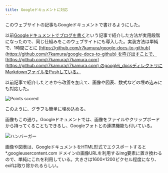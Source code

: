 ```yaml
---
title: Googleドキュメントに対応
---
```

このウェブサイトの記事もGoogleドキュメントで書けるようにした。

以前[Googleドキュメントでブログを書く](https://r7kamura.com/articles/2022-04-30-google-docs-for-blogging)という記事で紹介した方法が実用段階になったので、同じ仕組みをこのウェブサイトにも導入した。実装方法は単純で、1時間ごとに [https://github.com/r7kamura/google-docs-to-github](https://github.com/r7kamura/google-docs-to-github) を呼び出すことで、 [https://github.com/r7kamura/r7kamura.com](https://github.com/r7kamura/r7kamura.com) のgoogle\_docsディレクトリにMarkdownファイルをPushしている。

以前記事で紹介したときから改善を加えて、画像や図表、数式などの埋め込みにも対応した。

![](https://lh4.googleusercontent.com/L-R_OhU-vOi4B_bk2DG4x3ML0aG64yIp70tTb6t_k2Ekn8lYYqhjsoUHk6vO-vOIMay9s6SaFXxSz3ZgI6FPxCRVrGibBv6HRQz_viXRG2OgoJhPhCKqTbgt-grDGoih1YBqs1qzjkwILIOOvJGvxRPme0BAGthvwSKS5A3Tg_e8kAL-QPVcdF2b "Points scored")

このように、グラフも簡単に埋め込める。

画像もこの通り。Googleドキュメントでは、画像をファイルやクリップボードから持ってくることもできるし、Googleフォトとの連携機能も付いている。

![](https://lh6.googleusercontent.com/34edlfIm_rlWNo72jX0Sb8Fg8Y_egX_IlIkZt9MZjqYyps9H2PYlNkkoJFZg9USIBMybPgJBwbRXoSGo3xPxbv4qIXhqHjTtkkfwGJFZPd1_F0kwenUJ4UDmx2HOauXHzaz2DY-Rv1MM7sD0s3r14V7drPBOMBtmRm93JE2DRjD9qeF7TzywbG7Q "ハンバーガー")

画像や図表は、GoogleドキュメントをHTML形式でエクスポートすると \*.googleusercontent.com ドメインの画像URLを利用するimg要素に置き換わるので、単純にこれを利用している。大きさは1600×1200ピクセル程度になり、exifは取り除かれるらしい。

